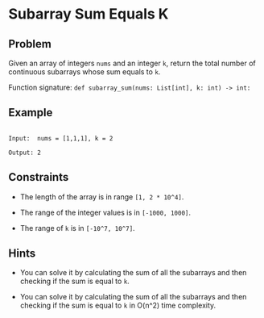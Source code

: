 # Subarray Sum Equals K
## Problem

Given an array of integers `nums` and an integer `k`, return the total number of continuous subarrays whose sum equals to `k`.

Function signature: `def subarray_sum(nums: List[int], k: int) -> int:`

## Example

```

Input:  nums = [1,1,1], k = 2

Output: 2

```

## Constraints

* The length of the array is in range `[1, 2 * 10^4]`.

* The range of the integer values is in `[-1000, 1000]`.

* The range of `k` is in `[-10^7, 10^7]`.

## Hints

* You can solve it by calculating the sum of all the subarrays and then checking if the sum is equal to `k`.

* You can solve it by calculating the sum of all the subarrays and then checking if the sum is equal to `k` in O(n^2) time complexity.
